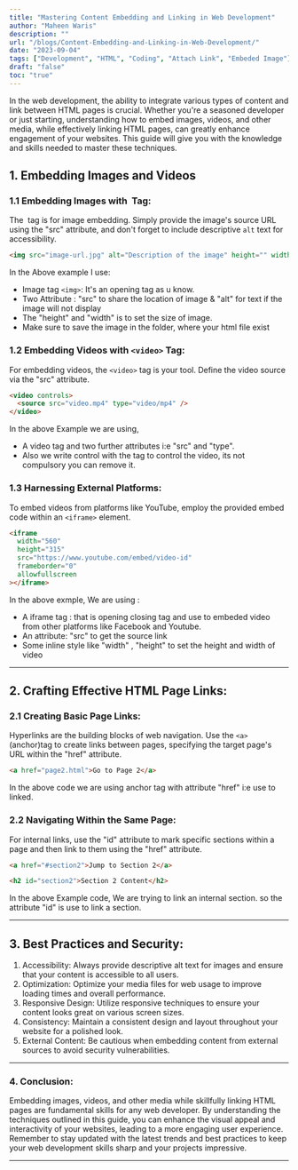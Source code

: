 ```yaml
---
title: "Mastering Content Embedding and Linking in Web Development"
author: "Maheen Waris"
description: ""
url: "/blogs/Content-Embedding-and-Linking-in-Web-Development/"
date: "2023-09-04"
tags: ["Development", "HTML", "Coding", "Attach Link", "Embeded Image"]
draft: "false"
toc: "true"
---
```


In the web development, the ability to integrate various types of content and link between HTML pages is crucial. Whether you're a seasoned developer or just starting, understanding how to embed images, videos, and other media, while effectively linking HTML pages, can greatly enhance engagement of your websites. This guide will give you with the knowledge and skills needed to master these techniques.

## 1. Embedding Images and Videos

### 1.1 Embedding Images with <img> Tag:

The <img> tag is for image embedding. Simply provide the image's source URL using the "src" attribute, and don't forget to include descriptive `alt` text for accessibility.

```html
<img src="image-url.jpg" alt="Description of the image" height="" width="" />
```

In the Above example I use:

- Image tag `<img>`: It's an opening tag as u know.
- Two Attribute : "src" to share the location of image & "alt" for text if the image will not display
- The "height" and "width" is to set the size of image.
- Make sure to save the image in the folder, where your html file exist

### 1.2 Embedding Videos with `<video>` Tag:

For embedding videos, the `<video>` tag is your tool. Define the video source via the "src" attribute.

```html
<video controls>
  <source src="video.mp4" type="video/mp4" />
</video>
```

In the above Example we are using,

- A video tag and two further attributes i:e "src" and "type".
- Also we write control with the tag to control the video, its not compulsory you can remove it.

### 1.3 Harnessing External Platforms:

To embed videos from platforms like YouTube, employ the provided embed code within an `<iframe>` element.

```html
<iframe
  width="560"
  height="315"
  src="https://www.youtube.com/embed/video-id"
  frameborder="0"
  allowfullscreen
></iframe>
```

In the above exmple, We are using :

- A iframe tag : that is opening closing tag and use to embeded video from other platforms like Facebook and Youtube.
- An attribute: "src" to get the source link
- Some inline style like "width" , "height" to set the height and width of video

<hr>

## 2. Crafting Effective HTML Page Links:

### 2.1 Creating Basic Page Links:

Hyperlinks are the building blocks of web navigation. Use the `<a>` (anchor)tag to create links between pages, specifying the target page's URL within the "href" attribute.

```html
<a href="page2.html">Go to Page 2</a>
```

In the above code we are using anchor tag with attribute "href" i:e use to linked.

### 2.2 Navigating Within the Same Page:

For internal links, use the "id" attribute to mark specific sections within a page and then link to them using the "href" attribute.

```html
<a href="#section2">Jump to Section 2</a>

<h2 id="section2">Section 2 Content</h2>
```

In the above Example code, We are trying to link an internal section. so the attribute "id" is use to link a section.

<hr>

## 3. Best Practices and Security:

1. Accessibility: Always provide descriptive alt text for images and ensure that your content is accessible to all users.
2. Optimization: Optimize your media files for web usage to improve loading times and overall performance.
3. Responsive Design: Utilize responsive techniques to ensure your content looks great on various screen sizes.
4. Consistency: Maintain a consistent design and layout throughout your website for a polished look.
5. External Content: Be cautious when embedding content from external sources to avoid security vulnerabilities.

<hr>

### 4. Conclusion:

Embedding images, videos, and other media while skillfully linking HTML pages are fundamental skills for any web developer. By understanding the techniques outlined in this guide, you can enhance the visual appeal and interactivity of your websites, leading to a more engaging user experience. Remember to stay updated with the latest trends and best practices to keep your web development skills sharp and your projects impressive.

---
